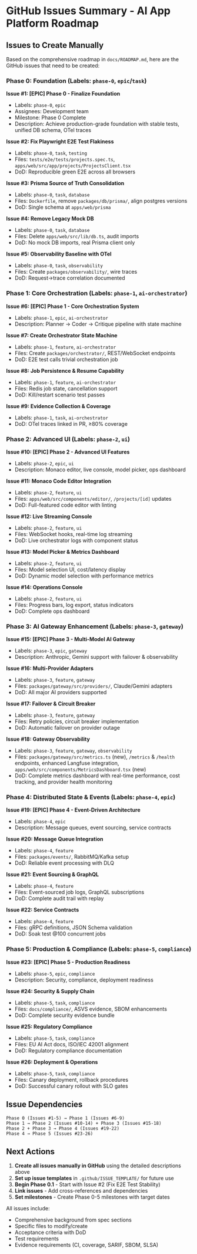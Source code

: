 # GitHub Issues Summary - AI App Platform Roadmap

## Issues to Create Manually

Based on the comprehensive roadmap in `docs/ROADMAP.md`, here are the GitHub issues that need to be created:

### Phase 0: Foundation (Labels: `phase-0`, `epic`/`task`)

**Issue #1: [EPIC] Phase 0 - Finalize Foundation**
- Labels: `phase-0`, `epic`
- Assignees: Development team
- Milestone: Phase 0 Complete
- Description: Achieve production-grade foundation with stable tests, unified DB schema, OTel traces

**Issue #2: Fix Playwright E2E Test Flakiness**  
- Labels: `phase-0`, `task`, `testing`
- Files: `tests/e2e/tests/projects.spec.ts`, `apps/web/src/app/projects/ProjectsClient.tsx`
- DoD: Reproducible green E2E across all browsers

**Issue #3: Prisma Source of Truth Consolidation**
- Labels: `phase-0`, `task`, `database` 
- Files: `Dockerfile`, remove `packages/db/prisma/`, align postgres versions
- DoD: Single schema at `apps/web/prisma`

**Issue #4: Remove Legacy Mock DB**
- Labels: `phase-0`, `task`, `database`
- Files: Delete `apps/web/src/lib/db.ts`, audit imports
- DoD: No mock DB imports, real Prisma client only

**Issue #5: Observability Baseline with OTel**
- Labels: `phase-0`, `task`, `observability`
- Files: Create `packages/observability/`, wire traces
- DoD: Request→trace correlation documented

### Phase 1: Core Orchestration (Labels: `phase-1`, `ai-orchestrator`)

**Issue #6: [EPIC] Phase 1 - Core Orchestration System**
- Labels: `phase-1`, `epic`, `ai-orchestrator`
- Description: Planner → Coder → Critique pipeline with state machine

**Issue #7: Create Orchestrator State Machine**
- Labels: `phase-1`, `feature`, `ai-orchestrator`
- Files: Create `packages/orchestrator/`, REST/WebSocket endpoints
- DoD: E2E test calls trivial orchestration job

**Issue #8: Job Persistence & Resume Capability**
- Labels: `phase-1`, `feature`, `ai-orchestrator`
- Files: Redis job state, cancellation support
- DoD: Kill/restart scenario test passes

**Issue #9: Evidence Collection & Coverage**
- Labels: `phase-1`, `task`, `ai-orchestrator`
- DoD: OTel traces linked in PR, ≥80% coverage

### Phase 2: Advanced UI (Labels: `phase-2`, `ui`)

**Issue #10: [EPIC] Phase 2 - Advanced UI Features**
- Labels: `phase-2`, `epic`, `ui`
- Description: Monaco editor, live console, model picker, ops dashboard

**Issue #11: Monaco Code Editor Integration**
- Labels: `phase-2`, `feature`, `ui`
- Files: `apps/web/src/components/editor/`, `/projects/[id]` updates
- DoD: Full-featured code editor with linting

**Issue #12: Live Streaming Console**
- Labels: `phase-2`, `feature`, `ui`
- Files: WebSocket hooks, real-time log streaming
- DoD: Live orchestrator logs with component status

**Issue #13: Model Picker & Metrics Dashboard**
- Labels: `phase-2`, `feature`, `ui`
- Files: Model selection UI, cost/latency display
- DoD: Dynamic model selection with performance metrics

**Issue #14: Operations Console**
- Labels: `phase-2`, `feature`, `ui`
- Files: Progress bars, log export, status indicators
- DoD: Complete ops dashboard

### Phase 3: AI Gateway Enhancement (Labels: `phase-3`, `gateway`)

**Issue #15: [EPIC] Phase 3 - Multi-Model AI Gateway**
- Labels: `phase-3`, `epic`, `gateway`
- Description: Anthropic, Gemini support with failover & observability

**Issue #16: Multi-Provider Adapters**
- Labels: `phase-3`, `feature`, `gateway`
- Files: `packages/gateway/src/providers/`, Claude/Gemini adapters
- DoD: All major AI providers supported

**Issue #17: Failover & Circuit Breaker**
- Labels: `phase-3`, `feature`, `gateway`
- Files: Retry policies, circuit breaker implementation
- DoD: Automatic failover on provider outage

**Issue #18: Gateway Observability**
- Labels: `phase-3`, `feature`, `gateway`, `observability`
- Files: `packages/gateway/src/metrics.ts` (new), `/metrics` & `/health` endpoints, enhanced Langfuse integration, `apps/web/src/components/MetricsDashboard.tsx` (new)
- DoD: Complete metrics dashboard with real-time performance, cost tracking, and provider health monitoring

### Phase 4: Distributed State & Events (Labels: `phase-4`, `epic`)

**Issue #19: [EPIC] Phase 4 - Event-Driven Architecture**
- Labels: `phase-4`, `epic`
- Description: Message queues, event sourcing, service contracts

**Issue #20: Message Queue Integration**
- Labels: `phase-4`, `feature`
- Files: `packages/events/`, RabbitMQ/Kafka setup
- DoD: Reliable event processing with DLQ

**Issue #21: Event Sourcing & GraphQL**
- Labels: `phase-4`, `feature`
- Files: Event-sourced job logs, GraphQL subscriptions
- DoD: Complete audit trail with replay

**Issue #22: Service Contracts**
- Labels: `phase-4`, `feature`
- Files: gRPC definitions, JSON Schema validation
- DoD: Soak test @100 concurrent jobs

### Phase 5: Production & Compliance (Labels: `phase-5`, `compliance`)

**Issue #23: [EPIC] Phase 5 - Production Readiness**
- Labels: `phase-5`, `epic`, `compliance`
- Description: Security, compliance, deployment readiness

**Issue #24: Security & Supply Chain**
- Labels: `phase-5`, `task`, `compliance`
- Files: `docs/compliance/`, ASVS evidence, SBOM enhancements
- DoD: Complete security evidence bundle

**Issue #25: Regulatory Compliance**
- Labels: `phase-5`, `task`, `compliance`
- Files: EU AI Act docs, ISO/IEC 42001 alignment
- DoD: Regulatory compliance documentation

**Issue #26: Deployment & Operations**
- Labels: `phase-5`, `task`, `compliance`
- Files: Canary deployment, rollback procedures
- DoD: Successful canary rollout with SLO gates

## Issue Dependencies

```
Phase 0 (Issues #1-5) → Phase 1 (Issues #6-9)
Phase 1 → Phase 2 (Issues #10-14) + Phase 3 (Issues #15-18)
Phase 2 + Phase 3 → Phase 4 (Issues #19-22)
Phase 4 → Phase 5 (Issues #23-26)
```

## Next Actions

1. **Create all issues manually in GitHub** using the detailed descriptions above
2. **Set up issue templates** in `.github/ISSUE_TEMPLATE/` for future use
3. **Begin Phase 0.1** - Start with Issue #2 (Fix E2E Test Stability)
4. **Link issues** - Add cross-references and dependencies
5. **Set milestones** - Create Phase 0-5 milestones with target dates

All issues include:
- Comprehensive background from spec sections
- Specific files to modify/create
- Acceptance criteria with DoD
- Test requirements
- Evidence requirements (CI, coverage, SARIF, SBOM, SLSA)